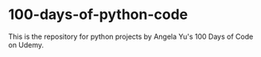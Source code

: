 # 100-days-of-python-code
This is the repository for python projects by Angela Yu's 100 Days of Code on Udemy.
